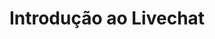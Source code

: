 ---
title: Introdução ao Livechat
description:
webinarID: 003
dateEvent: 2018-07-21 10:00:00
webinarURL: https://youtube.com/embed/PxtQp8N3Pww
bgSize: cover
bgColor: 030c1a
off-team-host: Diego Dorgam
off-team-host-image: "/images/team/member/diego-dorgam-01.jpg"
off-team-host-role: Bot Engineer
gmt: -3
language: Brazil
cover: https://img.youtube.com/vi/PxtQp8N3Pww/0.jpg
categories:
  - Webinars
---